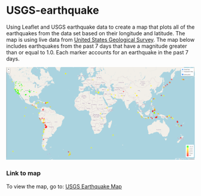 # USGS-earthquake
Using Leaflet and USGS earthquake data to create a map that plots all of the earthquakes from the data set based on their longitude and latitude. The map is using live data from [United States Geological Survey](https://earthquake.usgs.gov/earthquakes/feed/v1.0/geojson.php). The map below includes earthquakes from the past 7 days that have a magnitude greater than or equal to 1.0. Each marker accounts for an earthquake in the past 7 days. 

![](https://github.com/savi09/USGS-earthquake/blob/f572e7c398adf556418b58e7fab967177252144d/GeoJSON%20Map.png)

### Link to map
To view the map, go to: [USGS Earthquake Map](https://savi09.github.io/USGS-earthquake/)
